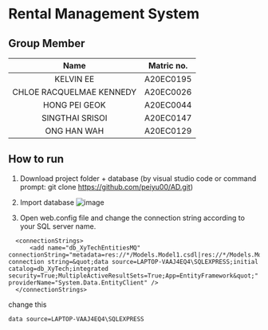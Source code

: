 # Rental Management System

## Group Member
|Name|Matric no.|
|:---:|:---:|
|KELVIN EE|A20EC0195|
|CHLOE RACQUELMAE KENNEDY|A20EC0026|
|HONG PEI GEOK|A20EC0044|
|SINGTHAI SRISOI|A20EC0147|
|ONG HAN WAH|A20EC0129|

## How to run
1. Download project folder + database (by visual studio code or command prompt: git clone https://github.com/peiyu00/AD.git)
2. Import database
![image](https://github.com/MQiLEE/AD/assets/95162273/8c6a25f3-b5bc-4b3e-abab-688f65176249)

3. Open web.config file and change the connection string according to your SQL server name. 
```
  <connectionStrings>
	  <add name="db_XyTechEntitiesMQ" connectionString="metadata=res://*/Models.Model1.csdl|res://*/Models.Model1.ssdl|res://*/Models.Model1.msl;provider=System.Data.SqlClient;provider connection string=&quot;data source=LAPTOP-VAAJ4EQ4\SQLEXPRESS;initial catalog=db_XyTech;integrated security=True;MultipleActiveResultSets=True;App=EntityFramework&quot;" providerName="System.Data.EntityClient" />
  </connectionStrings>
```
change this
```
data source=LAPTOP-VAAJ4EQ4\SQLEXPRESS
```
